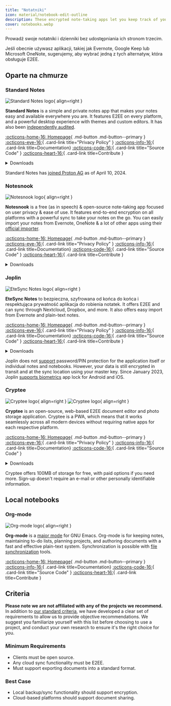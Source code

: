 ```yaml
---
title: "Notatniki"
icon: material/notebook-edit-outline
description: These encrypted note-taking apps let you keep track of your notes without giving them to a third-party.
cover: notebooks.webp
---
```


Prowadź swoje notatniki i dzienniki bez udostępniania ich stronom trzecim.

Jeśli obecnie używasz aplikacji, takiej jak Evernote, Google Keep lub Microsoft OneNote, sugerujemy, aby wybrać jedną z tych alternatyw, która obsługuje E2EE.

## Oparte na chmurze

### Standard Notes

<div class="admonition recommendation" markdown>

![Standard Notes logo](assets/img/notebooks/standard-notes.svg){ align=right }

**Standard Notes** is a simple and private notes app that makes your notes easy and available everywhere you are. It features E2EE on every platform, and a powerful desktop experience with themes and custom editors. It has also been [independently audited](https://standardnotes.com/help/2/has-standard-notes-completed-a-third-party-security-audit).

[:octicons-home-16: Homepage](https://standardnotes.com){ .md-button .md-button--primary }
[:octicons-eye-16:](https://standardnotes.com/privacy){ .card-link title="Privacy Policy" }
[:octicons-info-16:](https://standardnotes.com/help){ .card-link title=Documentation}
[:octicons-code-16:](https://github.com/standardnotes){ .card-link title="Source Code" }
[:octicons-heart-16:](https://standardnotes.com/donate){ .card-link title=Contribute }

<details class="downloads" markdown>
<summary>Downloads</summary>

- [:simple-googleplay: Google Play](https://play.google.com/store/apps/details?id=com.standardnotes)
- [:simple-appstore: App Store](https://apps.apple.com/app/id1285392450)
- [:simple-github: GitHub](https://github.com/standardnotes/app/releases)
- [:simple-windows11: Windows](https://standardnotes.com)
- [:simple-apple: macOS](https://standardnotes.com)
- [:simple-linux: Linux](https://standardnotes.com)
- [:octicons-globe-16: Web](https://app.standardnotes.com)

</details>

</div>

Standard Notes has [joined Proton AG](https://standardnotes.com/blog/joining-forces-with-proton) as of April 10, 2024.

### Notesnook

<div class="admonition recommendation" markdown>

![Notesnook logo](assets/img/notebooks/notesnook.svg){ align=right }

**Notesnook** is a free (as in speech) & open-source note-taking app focused on user privacy & ease of use. It features end-to-end encryption on all platforms with a powerful sync to take your notes on the go. You can easily import your notes from Evernote, OneNote & a lot of other apps using their [official importer](https://importer.notesnook.com).

[:octicons-home-16: Homepage](https://notesnook.com){ .md-button .md-button--primary }
[:octicons-eye-16:](https://notesnook.com/privacy){ .card-link title="Privacy Policy" }
[:octicons-info-16:](https://help.notesnook.com){ .card-link title=Documentation}
[:octicons-code-16:](https://github.com/streetwriters/notesnook){ .card-link title="Source Code" }
[:octicons-heart-16:](https://github.com/streetwriters/notesnook/blob/master/CONTRIBUTING.md){ .card-link title=Contribute }

<details class="downloads" markdown>
<summary>Downloads</summary>

- [:simple-googleplay: Google Play](https://play.google.com/store/apps/details?id=com.streetwriters.notesnook)
- [:simple-appstore: App Store](https://apps.apple.com/app/id1544027013)
- [:simple-github: GitHub](https://github.com/streetwriters/notesnook/releases)
- [:simple-windows11: Windows](https://notesnook.com/downloads)
- [:simple-apple: macOS](https://notesnook.com/downloads)
- [:simple-linux: Linux](https://notesnook.com/downloads)
- [:simple-firefoxbrowser: Firefox](https://notesnook.com/notesnook-web-clipper)
- [:simple-googlechrome: Chrome](https://chrome.google.com/webstore/detail/notesnook-web-clipper/kljhpemdlcnjohmfmkogahelkcidieaj)
- [:octicons-globe-16: Web](https://app.notesnook.com)
- [:simple-flathub: Flathub](https://flathub.org/apps/com.notesnook.Notesnook)

</details>

</div>

### Joplin

<div class="admonition recommendation" markdown>

![EteSync Notes logo](assets/img/notebooks/etesync-notes.png){ align=right }

**EteSync Notes** to bezpieczna, szyfrowana od końca do końca i respektująca prywatność aplikacja do robienia notatek. It offers E2EE and can sync through Nextcloud, Dropbox, and more. It also offers easy import from Evernote and plain-text notes.

[:octicons-home-16: Homepage](https://joplinapp.org){ .md-button .md-button--primary }
[:octicons-eye-16:](https://joplinapp.org/privacy){ .card-link title="Privacy Policy" }
[:octicons-info-16:](https://joplinapp.org/help){ .card-link title=Documentation}
[:octicons-code-16:](https://github.com/laurent22/joplin){ .card-link title="Source Code" }
[:octicons-heart-16:](https://joplinapp.org/donate){ .card-link title=Contribute }

<details class="downloads" markdown>
<summary>Downloads</summary>

- [:simple-googleplay: Google Play](https://play.google.com/store/apps/details?id=net.cozic.joplin)
- [:simple-appstore: App Store](https://apps.apple.com/app/id1315599797)
- [:simple-github: GitHub](https://github.com/laurent22/joplin-android/releases)
- [:simple-windows11: Windows](https://joplinapp.org/#desktop-applications)
- [:simple-apple: macOS](https://joplinapp.org/#desktop-applications)
- [:simple-linux: Linux](https://joplinapp.org/#desktop-applications)
- [:simple-firefoxbrowser: Firefox](https://addons.mozilla.org/firefox/addon/joplin-web-clipper)
- [:simple-googlechrome: Chrome](https://chrome.google.com/webstore/detail/joplin-web-clipper/alofnhikmmkdbbbgpnglcpdollgjjfek)

</details>

</div>

Joplin does not [support](https://github.com/laurent22/joplin/issues/289) password/PIN protection for the application itself or individual notes and notebooks. However, your data is still encrypted in transit and at the sync location using your master key. Since January 2023, Joplin [supports biometrics](https://github.com/laurent22/joplin/commit/f10d9f75b055d84416053fab7e35438f598753e9) app lock for Android and iOS.

### Cryptee

<div class="admonition recommendation" markdown>

![Cryptee logo](./assets/img/notebooks/cryptee.svg#only-light){ align=right }
![Cryptee logo](./assets/img/notebooks/cryptee-dark.svg#only-dark){ align=right }

**Cryptee** is an open-source, web-based E2EE document editor and photo storage application. Cryptee is a PWA, which means that it works seamlessly across all modern devices without requiring native apps for each respective platform.

[:octicons-home-16: Homepage](https://crypt.ee){ .md-button .md-button--primary }
[:octicons-eye-16:](https://crypt.ee/privacy){ .card-link title="Privacy Policy" }
[:octicons-info-16:](https://crypt.ee/help){ .card-link title=Documentation}
[:octicons-code-16:](https://github.com/cryptee){ .card-link title="Source Code" }

<details class="downloads" markdown>
<summary>Downloads</summary>

- [:octicons-globe-16: PWA](https://crypt.ee/download)

</details>

</div>

Cryptee offers 100MB of storage for free, with paid options if you need more. Sign-up doesn't require an e-mail or other personally identifiable information.

## Local notebooks

### Org-mode

<div class="admonition recommendation" markdown>

![Org-mode logo](assets/img/notebooks/org-mode.svg){ align=right }

**Org-mode** is a [major mode](https://gnu.org/software/emacs/manual/html_node/elisp/Major-Modes.html) for GNU Emacs. Org-mode is for keeping notes, maintaining to-do lists, planning projects, and authoring documents with a fast and effective plain-text system. Synchronization is possible with [file synchronization](file-sharing.md#file-sync) tools.

[:octicons-home-16: Homepage](https://orgmode.org){ .md-button .md-button--primary }
[:octicons-info-16:](https://orgmode.org/manuals.html){ .card-link title=Documentation}
[:octicons-code-16:](https://git.savannah.gnu.org/cgit/emacs/org-mode.git){ .card-link title="Source Code" }
[:octicons-heart-16:](https://liberapay.com/bzg){ .card-link title=Contribute }

</details>

</div>

## Criteria

**Please note we are not affiliated with any of the projects we recommend.** In addition to [our standard criteria](about/criteria.md), we have developed a clear set of requirements to allow us to provide objective recommendations. We suggest you familiarize yourself with this list before choosing to use a project, and conduct your own research to ensure it's the right choice for you.

### Minimum Requirements

- Clients must be open source.
- Any cloud sync functionality must be E2EE.
- Must support exporting documents into a standard format.

### Best Case

- Local backup/sync functionality should support encryption.
- Cloud-based platforms should support document sharing.
